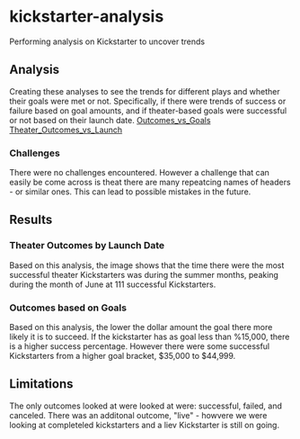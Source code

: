 # kickstarter-analysis
Performing analysis on Kickstarter to uncover trends
## Analysis
Creating these analyses to see the trends for different plays and whether their goals were met or not. Specifically, if there were trends of success or failure based on goal amounts, and if theater-based goals were successful or not based on their launch date. 
[Outcomes_vs_Goals](https://github.com/iesquivel95/kickstarter-analysis/blob/main/Outcomes_vs_Goals.png)
[Theater_Outcomes_vs_Launch](https://github.com/iesquivel95/kickstarter-analysis/blob/main/Theater_Outcomes_vs_Launch.png) 
### Challenges 
There were no challenges encountered. However a challenge that can easily be come across is theat there are many repeatcing names of headers - or similar ones. This can lead to possible mistakes in the future. 
## Results
### Theater Outcomes by Launch Date
Based on this analysis, the image shows that the time there were the most successful theater Kickstarters was during the summer months, peaking during the month of June at 111 successful Kickstarters. 
### Outcomes based on Goals
Based on this analysis, the lower the dollar amount the goal there more likely it is to succeed. If the kickstarter has as goal less than %15,000, there is a higher success percentage. However there were some successful Kickstarters from a higher goal bracket, $35,000 to $44,999.
## Limitations
The only outcomes looked at were looked at were: successful, failed, and canceled. There was an additonal outcome, "live" - howvere we were looking at completeled kickstarters and a liev Kickstarter is still on going. 
